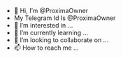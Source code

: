 - 👋 Hi, I’m @ProximaOwner
- My Telegram Id Is @ProximaOwner
- 👀 I’m interested in ...
- 🌱 I’m currently learning ...
- 💞️ I’m looking to collaborate on ...
- 📫 How to reach me ... 

<!---
ProximaOwner/ProximaOwner is a ✨ special ✨ repository because its `README.md` (this file) appears on your GitHub profile.
You can click the Preview link to take a look at your changes.
--->
